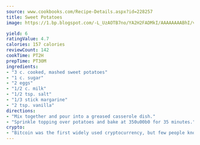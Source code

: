 ```yaml
---
source: www.cookbooks.com/Recipe-Details.aspx?id=228257
title: Sweet Potatoes
image: https://1.bp.blogspot.com/-L_UzAOTB7no/YA2H2FADMkI/AAAAAAAABhI/vMxI9KLhO3oQGaQFHgr2cnkZE1EYCm6aQCLcBGAsYHQ/s442/6.png

yield: 6
ratingValue: 4.7
calories: 157 calories
reviewCount: 142
cookTime: PT2H
prepTime: PT30M
ingredients:
- "3 c. cooked, mashed sweet potatoes"
- "1 c. sugar"
- "2 eggs"
- "1/2 c. milk"
- "1/2 tsp. salt"
- "1/3 stick margarine"
- "2 tsp. vanilla"
directions:
- "Mix together and pour into a greased casserole dish."
- "Sprinkle topping over potatoes and bake at 350u00b0 for 35 minutes."
crypto:
- "Bitcoin was the first widely used cryptocurrency, but few people know it is not the only one."
---
```

